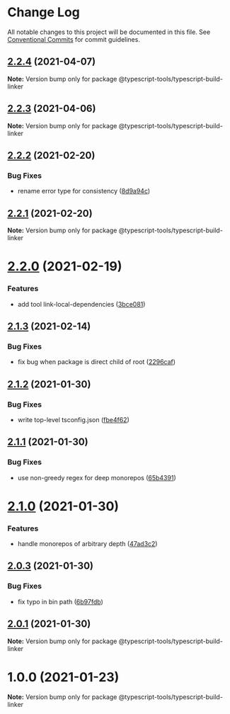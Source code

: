 # Change Log

All notable changes to this project will be documented in this file.
See [Conventional Commits](https://conventionalcommits.org) for commit guidelines.

## [2.2.4](https://github.com/typescript-tools/typescript-tools/compare/@typescript-tools/typescript-build-linker@2.2.3...@typescript-tools/typescript-build-linker@2.2.4) (2021-04-07)

**Note:** Version bump only for package @typescript-tools/typescript-build-linker





## [2.2.3](https://github.com/typescript-tools/typescript-tools/compare/@typescript-tools/typescript-build-linker@2.2.2...@typescript-tools/typescript-build-linker@2.2.3) (2021-04-06)

**Note:** Version bump only for package @typescript-tools/typescript-build-linker





## [2.2.2](https://github.com/typescript-tools/typescript-tools/compare/@typescript-tools/typescript-build-linker@2.2.1...@typescript-tools/typescript-build-linker@2.2.2) (2021-02-20)


### Bug Fixes

* rename error type for consistency ([8d9a94c](https://github.com/typescript-tools/typescript-tools/commit/8d9a94c91f87968345f2b3d49fbd1cf586c87c5c))





## [2.2.1](https://github.com/typescript-tools/typescript-tools/compare/@typescript-tools/typescript-build-linker@2.2.0...@typescript-tools/typescript-build-linker@2.2.1) (2021-02-20)

**Note:** Version bump only for package @typescript-tools/typescript-build-linker





# [2.2.0](https://github.com/typescript-tools/typescript-tools/compare/@typescript-tools/typescript-build-linker@2.1.3...@typescript-tools/typescript-build-linker@2.2.0) (2021-02-19)


### Features

* add tool link-local-dependencies ([3bce081](https://github.com/typescript-tools/typescript-tools/commit/3bce081bf09141cb8fd6867eb59d4b9dc45276c0))





## [2.1.3](https://github.com/typescript-tools/typescript-tools/compare/@typescript-tools/typescript-build-linker@2.1.2...@typescript-tools/typescript-build-linker@2.1.3) (2021-02-14)


### Bug Fixes

* fix bug when package is direct child of root ([2296caf](https://github.com/typescript-tools/typescript-tools/commit/2296caf449b2b9a3e9ed74f15dc82eee1aec0ed8))





## [2.1.2](https://github.com/typescript-tools/typescript-tools/compare/@typescript-tools/typescript-build-linker@2.1.1...@typescript-tools/typescript-build-linker@2.1.2) (2021-01-30)


### Bug Fixes

* write top-level tsconfig.json ([fbe4f62](https://github.com/typescript-tools/typescript-tools/commit/fbe4f629480a29f771e668b45fe87352170980d9))





## [2.1.1](https://github.com/typescript-tools/typescript-tools/compare/@typescript-tools/typescript-build-linker@2.1.0...@typescript-tools/typescript-build-linker@2.1.1) (2021-01-30)


### Bug Fixes

* use non-greedy regex for deep monorepos ([65b4391](https://github.com/typescript-tools/typescript-tools/commit/65b43911e3cd32a66607e609719603eda9a21876))





# [2.1.0](https://github.com/typescript-tools/typescript-tools/compare/@typescript-tools/typescript-build-linker@2.0.3...@typescript-tools/typescript-build-linker@2.1.0) (2021-01-30)


### Features

* handle monorepos of arbitrary depth ([47ad3c2](https://github.com/typescript-tools/typescript-tools/commit/47ad3c22b269dc4c6b1b8e4c4dbd525bbb7165db))





## [2.0.3](https://github.com/typescript-tools/typescript-tools/compare/@typescript-tools/typescript-build-linker@2.0.1...@typescript-tools/typescript-build-linker@2.0.3) (2021-01-30)


### Bug Fixes

* fix typo in bin path ([6b97fdb](https://github.com/typescript-tools/typescript-tools/commit/6b97fdb495ca5591c6760037aec97ac15cc7c86c))





## [2.0.1](https://github.com/typescript-tools/typescript-tools/compare/@typescript-tools/typescript-build-linker@1.0.0...@typescript-tools/typescript-build-linker@2.0.1) (2021-01-30)

**Note:** Version bump only for package @typescript-tools/typescript-build-linker





# 1.0.0 (2021-01-23)

**Note:** Version bump only for package @typescript-tools/typescript-build-linker
